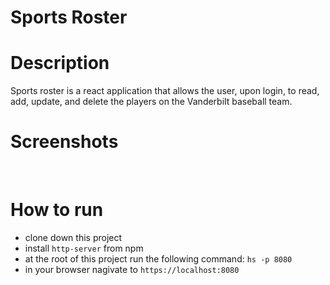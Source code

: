 # Sports Roster

# Description
Sports roster is a react application that allows the user, upon login, to read, add, update, and delete the players on the Vanderbilt baseball team.

# Screenshots
![]()
![]()

# How to run
* clone down this project
* install `http-server` from npm
* at the root of this project run the following command: `hs -p 8080`
* in your browser nagivate to `https://localhost:8080`
